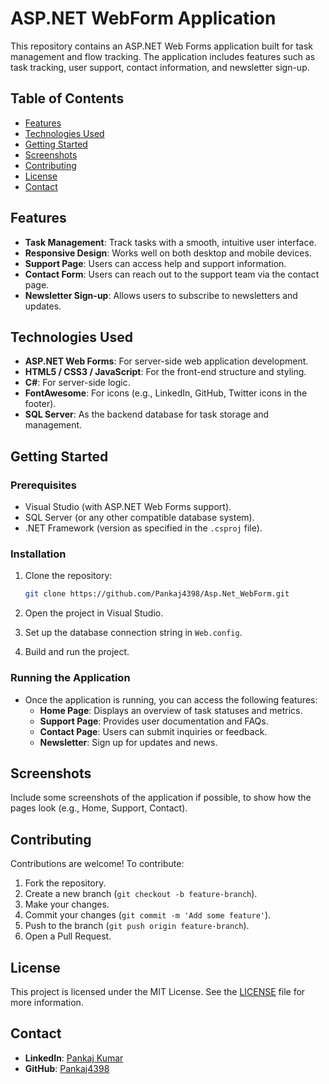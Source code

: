 
# ASP.NET WebForm Application

This repository contains an ASP.NET Web Forms application built for task management and flow tracking. The application includes features such as task tracking, user support, contact information, and newsletter sign-up.

## Table of Contents

- [Features](#features)
- [Technologies Used](#technologies-used)
- [Getting Started](#getting-started)
- [Screenshots](#screenshots)
- [Contributing](#contributing)
- [License](#license)
- [Contact](#contact)

## Features

- **Task Management**: Track tasks with a smooth, intuitive user interface.
- **Responsive Design**: Works well on both desktop and mobile devices.
- **Support Page**: Users can access help and support information.
- **Contact Form**: Users can reach out to the support team via the contact page.
- **Newsletter Sign-up**: Allows users to subscribe to newsletters and updates.

## Technologies Used

- **ASP.NET Web Forms**: For server-side web application development.
- **HTML5 / CSS3 / JavaScript**: For the front-end structure and styling.
- **C#**: For server-side logic.
- **FontAwesome**: For icons (e.g., LinkedIn, GitHub, Twitter icons in the footer).
- **SQL Server**: As the backend database for task storage and management.

## Getting Started

### Prerequisites

- Visual Studio (with ASP.NET Web Forms support).
- SQL Server (or any other compatible database system).
- .NET Framework (version as specified in the `.csproj` file).

### Installation

1. Clone the repository:
   ```bash
   git clone https://github.com/Pankaj4398/Asp.Net_WebForm.git
   ```

2. Open the project in Visual Studio.

3. Set up the database connection string in `Web.config`.

4. Build and run the project.

### Running the Application

- Once the application is running, you can access the following features:
  - **Home Page**: Displays an overview of task statuses and metrics.
  - **Support Page**: Provides user documentation and FAQs.
  - **Contact Page**: Users can submit inquiries or feedback.
  - **Newsletter**: Sign up for updates and news.

## Screenshots

Include some screenshots of the application if possible, to show how the pages look (e.g., Home, Support, Contact).

## Contributing

Contributions are welcome! To contribute:

1. Fork the repository.
2. Create a new branch (`git checkout -b feature-branch`).
3. Make your changes.
4. Commit your changes (`git commit -m 'Add some feature'`).
5. Push to the branch (`git push origin feature-branch`).
6. Open a Pull Request.

## License

This project is licensed under the MIT License. See the [LICENSE](LICENSE) file for more information.

## Contact

- **LinkedIn**: [Pankaj Kumar](https://www.linkedin.com/in/pankaj4398)
- **GitHub**: [Pankaj4398](https://github.com/Pankaj4398)

